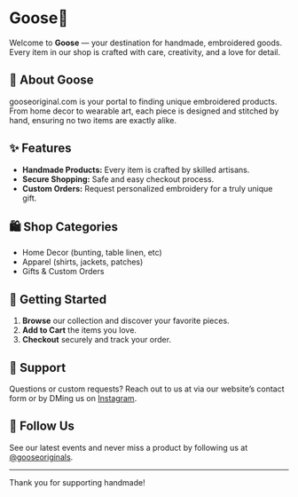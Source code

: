 # Goose🪿

Welcome to **Goose** — your destination for handmade, embroidered goods. Every item in our shop is crafted with care, creativity, and a love for detail.

## 🧵 About Goose

gooseoriginal.com is your portal to finding unique embroidered products. From home decor to wearable art, each piece is designed and stitched by hand, ensuring no two items are exactly alike.

## ✨ Features

- **Handmade Products:** Every item is crafted by skilled artisans.
- **Secure Shopping:** Safe and easy checkout process.
- **Custom Orders:** Request personalized embroidery for a truly unique gift.

## 🛍️ Shop Categories

- Home Decor (bunting, table linen, etc)
- Apparel (shirts, jackets, patches)
- Gifts & Custom Orders

## 🚀 Getting Started

1. **Browse** our collection and discover your favorite pieces.
2. **Add to Cart** the items you love.
3. **Checkout** securely and track your order.

## 🤝 Support

Questions or custom requests? Reach out to us at via our website’s contact form or by DMing us on [Instagram](https://instagram.com/gooseoriginals).

## 📸 Follow Us

See our latest events and never miss a product by following us at [@gooseoriginals](https://instagram.com/gooseoriginals).

---

Thank you for supporting handmade!
